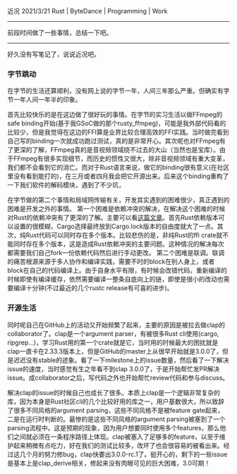 近况
2021/3/21
Rust | ByteDance | Programming | Work

---

前段时间做了一些事情，总结一下吧。

---

好久没有写笔记了，说说近况吧。

### 字节跳动

在字节的生活还算顺利，没有网上说的字节一年，人间三年那么严重。但确实有字节一年人间一年半的印象。

首先比较快乐的是在这边做了很好玩的事情。在字节的实习生活以做FFmpeg的safe binding开始(基于我GSoC做的那个rusty_ffmpeg)，可能是我外部代码看的比较少，但是我觉得在这边的FFI算是业界比较合理高效的FFI实践。当时做完看到自己写的binding一次就成功跑过测试，真的是非常开心。其次呢也对FFmpeg有了更深的了解，FFmpeg真的是音视频领域绕不过去的大山（当然也是宝库）。由于FFmpeg有很多实现细节，而历史的惯性又很大，除非音视频领域有重大变革，我们都不会看到它的消亡。而对于Rust语言来说，做它的binding很有意义(在社区里没有看到能打的)，在三月或者四月我会把它开源出来。后来这个binding重构了一下我们软件的解码模块，遇到了不少坑，

在字节做的第二个事情和局域网传输有关，开发其实遇到的困难很少，真正遇到的困难是开发之外的事情。
  第一个困难是依赖冲突的解决，在解决这个困难的时候对Rust的依赖冲突有了更深的了解。主要可以看[这篇文章](https://stephencoakley.com/2019/04/24/how-rust-solved-dependency-hell)。首先Rust依赖版本可以设置的很模糊，Cargo选择最终放到Cargo.lock版本的自由度就大了一点。其次，纯Rust代码可以同时存在多个版本。比较悲伤的是，非纯Rust的ffi crate就不能同时存在多个版本，这是造成Rust依赖冲突的主要问题。这种情况的解决每次都需要我们自己fork一份依赖代码然后进行手动更改。
  第二个困难是联调。联调的痛苦根源来源于多人协作和编译实践，需要不时的block在别人身上，或者block在自己的代码编译上。由于自身水平有限，有时候会改错代码，重新编译的时候即使有编译缓存，依然需要编译一整条自底向上的链，即使是很小的改动也需要编译十分钟(不过最近的几个rustc release有可喜的进步)。

### 开源生活

同时呢自己在GitHub上的活动又开始频繁了起来，主要的原因是被拉去做clap的collaborator了。clap是一个argument parser，有被很多Rust cli使用(cargo, ripgrep...)，学习Rust用的第一个crate就是它，当时用的时候最大的困扰就是clap一直卡在2.33.3版本上，但是GitHub的master上从很早开始就是3.0.0了，但是迟迟没有stable的迹象。看了一下milestone上的issue数量，然后看了一下解决issue的速度，当时感觉有生之年看不到clap 3.0.0了，于是开始帮忙发PR解决issue。成collaborator之后，写代码之外也开始帮忙review代码和参与discuss。

解决clap的issue的时候自己也成长了很多。本质上clap是一个逻辑非常复杂的库，因为本身是Rust社区cli的几个比较好用的库之一，用户基数很大，所以致辞了很多不同风格的argument parsing，这些不同风格不是被feature gate起来，二是在运行时判断的。最惨的是这些不同风格的argument parsing被塞到了一个parsing流程中。这是预期的现象，因为用户想要同时使用多个features，那么他们之间就必须在一条程序路径上体现。clap被塞入了足够多的feature，以至于维护起来稍微有点吃力，好在我们的测试比较多，改坏了也会很容易的被看出来。经过这几个月的努力修bug，clap快要出3.0.0-rc.1了。挺开心的，剩下的一些issue是基本上是clap_derive相关，修起来没有肉眼可见的巨大困难，3.0可期！
